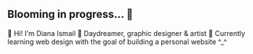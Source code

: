 ## Blooming in progress... 🌷

🎀 Hi! I'm Diana Ismail
💭 Daydreamer, graphic designer & artist
🌱 Currently learning web design with the goal of building a personal website ^_^

<!--
**13loomin9/13loomin9** is a ✨ _special_ ✨ repository because its `README.md` (this file) appears on your GitHub profile.

Here are some ideas to get you started:

- 🔭 I’m currently working on ...
- 🌱 I’m currently learning ...
- 👯 I’m looking to collaborate on ...
- 🤔 I’m looking for help with ...
- 💬 Ask me about ...
- 📫 How to reach me: ...
- 😄 Pronouns: ...
- ⚡ Fun fact: ...
-->
